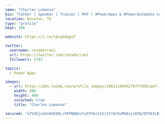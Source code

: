 ```yaml
---
name: "Charles Lamanna"
bio: "Father | Speaker | Trainer | MVP | #PowerApps & #PowerAutomate Community Super User | YouTuber Right-pointing triangle http://youtube.com/c/rezadorrani | Learn - Share - Clockwise rightwards and leftwards open circle arrows"
location: Houston, TX
type: "profile"
heat: 106

website: https://t.co/tAcqSdqguf

twitter:
  username: rezadorrani
  url: https://twitter.com/rezadorrani
  followers: 3743

topics:
  - Power Apps

images:
  - url: https://pbs.twimg.com/profile_images/1063114045270777856/qeT-jpWr_400x400.jpg
    width: 400
    height: 400
    isCached: true
    title: "Charles Lamanna"

secured: "e7VSKjxmSnGUE9AL/VKPNDQhxYyGTh6iV1Gr27r8/6uM58zixO3Q/QTX6IL8fCIR+AuRHYHrn0n1UBrJW4DcJIb7JnOkyiigZBKOaVD5EQ28VJYCuZAW9sZ84m8iTRYNKbub1StR/cyj3C72zQT5oWzUIdsZxlJiLWf6YFMf4UqAN12vMHnwnFnNjzhiN0hSgrqL8lR+83wfTvsIf8eEFadMHDgAPIlkYSacgPZzb0KOdb91/LBmrznSnaCjzQCN3Vzd+ZBwaMX6+nBFyK4WJUtdFJsvS3J2f47qIAf65+3FeTbilAteCBumYr//oQTTyGQsHYcXOyj3CfAMUrvolc7RSgTzhrcjyk0sG7qaJmFyBcFHjQDidFD5JVoePlhOnMQmvsDL/1aJB/vi9T8s9tjls0y38u9TUKPz6SMh8AA=;VP14hST/wpZ3yPOTkauQWw=="
---
```


